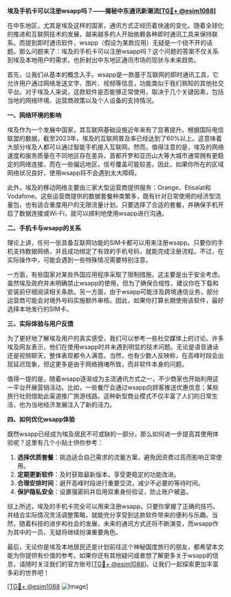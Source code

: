 **埃及手机卡可以注册wsapp吗？——揭秘中东通讯新潮流[[TG💪+ @esim1088](https://t.me/s/esim1088)]**

在中东地区，尤其是埃及这样的国家，通讯方式正经历着快速的变化。随着全球化的推进和互联网技术的发展，越来越多的人开始依赖各种即时通讯工具来保持联系。而提到即时通讯软件，wsapp（假设为某款应用）无疑是一个绕不开的话题。那么问题来了：埃及的手机卡可以注册wsapp吗？这个问题的答案不仅关系到埃及本地用户的需求，也折射出中东地区通讯市场的现状与未来趋势。

首先，让我们从基本的概念入手。wsapp是一款基于互联网的即时通讯工具，它允许用户通过网络发送文字、图片、视频等信息，功能类似于我们熟知的其他社交平台。对于埃及人来说，这款软件是否能够正常使用，取决于几个关键因素，包括当地的网络环境、运营商政策以及个人设备的支持情况。

**一、网络环境的影响**

埃及作为一个发展中国家，其互联网基础设施近年来有了显著提升。根据国际电信联盟的数据，截至2023年，埃及的互联网普及率已经达到了60%以上。这意味着大部分埃及人都可以通过智能手机接入互联网。然而，值得注意的是，埃及的网络速度和服务质量在不同地区存在差异。首都开罗和亚历山大等大城市通常拥有更稳定的网络连接，而在一些偏远地区，信号覆盖可能较差。因此，如果你所在的区域网络状况良好，使用wsapp将不会遇到太大障碍。

此外，埃及的移动网络主要由三家大型运营商提供服务：Orange、Etisalat和Vodafone。这些运营商提供的数据套餐种类繁多，既有针对日常使用的经济型流量包，也有适合重度用户的无限流量计划。只要选择了合适的套餐，并确保手机开启了数据连接或Wi-Fi，就可以顺利地使用wsapp进行沟通。

**二、手机卡与wsapp的关系**

理论上讲，任何一张具备互联网功能的SIM卡都可以用来注册wsapp。只要你的手机支持数据网络，并且成功绑定了有效的手机号码，就能完成注册流程。不过，在实际操作中，可能会遇到一些特殊情况需要特别注意。

一方面，有些国家对某些外国应用程序采取了限制措施，这主要是出于安全考虑。虽然埃及政府并未明确禁止wsapp的使用，但为了确保合规性，建议你在下载和安装前仔细阅读相关条款。另一方面，由于wsapp可能涉及跨境通信业务，部分运营商可能会对境外号码实施额外审核。因此，如果你打算长期使用该软件，最好选择本地发行的SIM卡。

**三、实际体验与用户反馈**

为了更好地了解埃及用户的真实感受，我们可以参考一些社交媒体上的讨论。许多埃及网友表示，他们在使用wsapp时并未遇到明显的技术问题。无论是语音通话还是视频聊天，整体表现都令人满意。当然，也有少数人反映称，在高峰时段会出现延迟现象，但这更多是由于网络拥堵所致，而非软件本身的问题。

值得一提的是，随着wsapp逐渐成为主流通讯方式之一，不少商家也开始利用这一平台开展营销活动。比如，一些餐厅会通过wsapp向顾客推送优惠信息；某些旅行社则借助此渠道推广旅游线路。这种新型商业模式不仅丰富了人们的日常生活，也为当地经济发展注入了新的活力。

**四、如何优化wsapp体验**

既然wsapp已经成为埃及居民不可或缺的一部分，那么如何进一步提高其使用体验呢？这里有几个小贴士供你参考：

1. **选择优质套餐**：挑选适合自己需求的流量方案，避免因资费过高而影响正常使用。
2. **定期更新软件**：及时获取最新版本，享受更稳定的功能改进。
3. **合理安排时间**：避开高峰时段进行重要交流，减少不必要的等待时间。
4. **保护隐私安全**：设置强密码并启用双重身份验证，防止账户被盗。

综上所述，埃及的手机卡完全可以用来注册wsapp。只要你掌握了正确的技巧，并结合实际情况灵活调整策略，就能充分享受到这款软件带来的便利与乐趣。当然，随着科技的进步和社会的发展，未来的通讯方式还将不断演变，而wsapp作为其中的一员，无疑将继续扮演重要角色。

最后，无论你是埃及本地居民还是计划前往这个神秘国度旅行的朋友，都希望本文能为你提供有价值的参考。如果你还有其他疑问或者想了解更多关于wsapp的信息，请随时关注我们的官方账号[[TG💪+ @esim1088](https://t.me/s/esim1088)]。让我们一起探索更加丰富多彩的世界吧！

[[TG💪+ @esim1088](https://t.me/s/esim1088) ![Image](https://i.postimg.cc/4NQfJmqS/Snipaste-2025-05-13-00-14-12.png)]